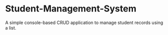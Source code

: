 # Student-Management-System
A simple console-based CRUD application to manage student records using a list.
